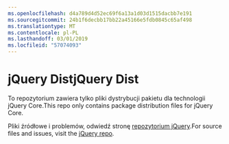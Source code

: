 ```yaml
---
ms.openlocfilehash: d4a789d4d52ec69f6a13a1d03d1515dacbb7e191
ms.sourcegitcommit: 24b1f6decbb17bb22a45166e5fdb0845c65af498
ms.translationtype: MT
ms.contentlocale: pl-PL
ms.lasthandoff: 03/01/2019
ms.locfileid: "57074093"
---
```

# <a name="jquery-dist"></a><span data-ttu-id="7298c-101">jQuery Dist</span><span class="sxs-lookup"><span data-stu-id="7298c-101">jQuery Dist</span></span>

<span data-ttu-id="7298c-102">To repozytorium zawiera tylko pliki dystrybucji pakietu dla technologii jQuery Core.</span><span class="sxs-lookup"><span data-stu-id="7298c-102">This repo only contains package distribution files for jQuery Core.</span></span>

<span data-ttu-id="7298c-103">Pliki źródłowe i problemów, odwiedź stronę [repozytorium jQuery](https://github.com/jquery/jquery).</span><span class="sxs-lookup"><span data-stu-id="7298c-103">For source files and issues, visit the [jQuery repo](https://github.com/jquery/jquery).</span></span>
